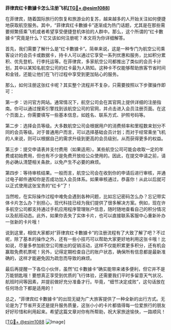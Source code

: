 **菲律宾红卡數據卡怎么注册飞机[[TG💪+ @esim1088](https://t.me/s/esim1088)]**

在菲律宾，随着国际旅行的恢复和旅游业的复苏，越来越多的人开始关注如何便捷地获取航空服务。其中，“菲律宾红卡數據卡”逐渐成为热门话题，尤其是在那些需要频繁搭乘飞机或者希望享受便捷登机体验的人群中。那么，这个所谓的“红卡數據卡”究竟是什么？它又该如何注册呢？本文将为你详细解答。

首先，我们需要了解什么是“红卡數據卡”。简单来说，这是一种专门为航空公司乘客设计的会员卡或数据卡，持卡人可以通过它享受一系列优惠和服务，比如积分累积、优先登机、行李托运等。在菲律宾，多家航空公司都推出了类似的会员卡计划，其中以某知名航空公司的红卡最为人熟知。这种卡不仅能够帮助旅客节省时间和金钱，还能让他们在飞行过程中享受到更加贴心的服务。

那么，如何注册这张红卡呢？其实整个流程并不复杂，只需要按照以下步骤操作即可：

第一步：访问官方网站。通常情况下，航空公司会在其官网上提供详细的注册指南。你可以通过搜索引擎找到该航空公司的官网，并点击进入会员注册页面。在这个页面上，你需要填写一些基本信息，如姓名、联系方式、护照号码等。

第二步：选择会员等级。大多数航空公司会根据用户的消费频率和里程数来划分不同的会员等级。对于普通用户而言，可以选择基础会员计划；而对于经常乘坐飞机的人来说，则可以根据自己的需求升级到更高的会员级别，从而获得更多的权益。

第三步：提交申请表并支付费用（如果适用）。某些航空公司可能会收取一定的年费或初始费用，但也有不少是免费开放给公众使用的。因此，在提交申请之前，请务必确认清楚相关条款，以免产生不必要的麻烦。

第四步：等待审核结果。一般而言，航空公司会在收到你的申请后进行审核，并通过电子邮件通知你是否成功加入会员体系。如果审核通过，恭喜你！从此以后就可以正式使用这张宝贵的“红卡”了！

当然啦，在实际操作过程中难免会遇到各种问题，比如忘记密码怎么办？忘记带实体卡片怎么办？别担心，现代科技已经为我们提供了很多解决方案。例如，现在许多航空公司都支持通过手机应用程序管理账户信息，随时随地查看自己的积分情况以及航班动态。此外，如果你丢失了实体卡片，也可以直接联系客服中心重新补办一张新的卡片哦！

说到这里，相信大家都对“菲律宾红卡數據卡”的注册流程有了大致了解了吧？不过呢，除了基本的操作之外，还有一些小技巧可以帮助大家更好地利用这张卡哦！比如说，尽量多参加航空公司推出的促销活动，这样不仅能积累更多积分，还有机会赢取免费机票呢！另外，记得定期检查自己的账户状态，确保所有信息都是最新准确的，这样才能避免因为疏忽而导致的麻烦。

最后再提醒一下各位小伙伴，虽然“红卡數據卡”确实能带来诸多便利，但它并不是万能钥匙哦！要想真正享受到优质的飞行体验，还需要我们平时多留意天气状况、航班时间等因素，并提前做好充分准备才行。毕竟，“细节决定成败”，这句话放在任何场合下都是适用的！

总之，“菲律宾红卡數據卡”的出现无疑为广大旅客提供了一种全新的出行方式。无论是为了节省开支还是提升服务质量，这张小小的卡片都值得每一位爱旅行的朋友好好珍惜和利用起来。希望这篇文章对你有所帮助，祝大家旅途愉快，一路顺风！

[[TG💪+ @esim1088](https://t.me/s/esim1088) ![Image](https://i.postimg.cc/4NQfJmqS/Snipaste-2025-05-13-00-14-12.png)]